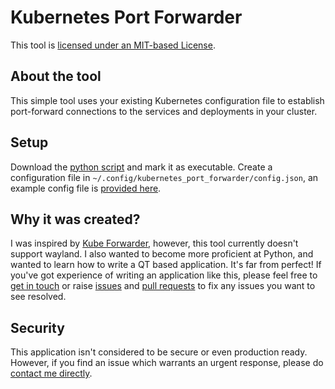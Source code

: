 # Kubernetes Port Forwarder

This tool is [licensed under an MIT-based License](https://raw.githubusercontent.com/JonTheNiceGuy/kubernetes_port_forwarder/main/LICENSE).

## About the tool

This simple tool uses your existing Kubernetes configuration file to establish
port-forward connections to the services and deployments in your cluster.

## Setup

Download the [python script](https://raw.githubusercontent.com/JonTheNiceGuy/kubernetes_port_forwarder/main/kubernetes_port_forwarder.py)
and mark it as executable. Create a configuration file in
`~/.config/kubernetes_port_forwarder/config.json`, an example config file is
[provided here](https://raw.githubusercontent.com/JonTheNiceGuy/kubernetes_port_forwarder/main/example_config.json).

## Why it was created?

I was inspired by [Kube Forwarder](https://kube-forwarder.pixelpoint.io/),
however, this tool currently doesn't support wayland. I also wanted to become
more proficient at Python, and wanted to learn how to write a QT based
application. It's far from perfect! If you've got experience of writing an
application like this, please feel free to [get in touch](mailto:jon@sprig.gs)
or raise [issues](https://github.com/JonTheNiceGuy/kubernetes_port_forwarder/issues)
and [pull requests](https://github.com/JonTheNiceGuy/kubernetes_port_forwarder/pulls)
to fix any issues you want to see resolved.

## Security

This application isn't considered to be secure or even production ready.
However, if you find an issue which warrants an urgent response, please do
[contact me directly](mailto:jon@sprig.gs?subject=Kubernetes%20Port%20Forwarder%20-%20Security%20issue%20identified).
